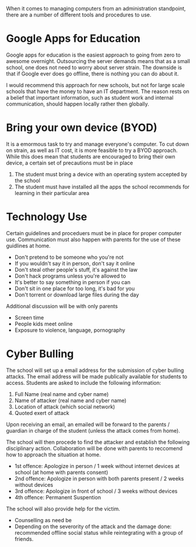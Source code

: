 When it comes to managing computers from an administration standpoint, there are a number of different tools and procedures to use.

# Google Apps for Education

Google apps for education is the easiest approach to going from zero to awesome overnight. Outsourcing the server demands means that as a small school, one does not need to worry about server strain. The downside is that if Google ever does go offline, there is nothing you can do about it.

I would recommend this approach for new schools, but not for large scale schools that have the money to have an IT department. The reason rests on a belief that important information, such as student work and internal communication, should happen locally rather then globally.

# Bring your own device (BYOD)

It is a emormous task to try and manage everyone's computer. To cut down on strain, as well as IT cost, it is more feasible to try a BYOD approach. While this does mean that students are encouraged to bring their own device, a certain set of precautions must be in place

1. The student must bring a device with an operating system accepted by the school
2. The student must have installed all the apps the school recommends for learning in their particular area

# Technology Use

Certain guidelines and proceduers must be in place for proper computer use. Communication must also happen with parents for the use of these guidlines at home.

* Don't pretend to be someone who you're not
* If you wouldn't say it in person, don't say it online
* Don't steal other people's stuff, it's against the law
* Don't hack programs unless you're allowed to
* It's better to say something in person if you can
* Don't sit in one place for too long, it's bad for you
* Don't torrent or download large files during the day

Additional discussion will be with only parents

* Screen time
* People kids meet online
* Exposure to violence, language, pornography

# Cyber Bulling

The school will set up a email address for the submission of cyber bulling attacks. The email address will be made publically available for students to access. Students are asked to include the following information:

1. Full Name (real name and cyber name)
2. Name of attacker (real name and cyber name)
3. Location of attack (which social network)
4. Quoted exert of attack

Upon receiving an email, an emailed will be forward to the parents / guardian in charge of the student (unless the attack comes from home).

The school will then procede to find the attacker and establish the following disciplinary action. Collaboration will be done with parents to reccomend how to approach the situation at home.

* 1st offence: Apologize in person / 1 week without internet devices at school (at home with parents consent)
* 2nd offence: Apologize in person with both parents present / 2 weeks without devices
* 3rd offence: Apologize in front of school / 3 weeks without devices
* 4th offence: Permanent Suspention

The school will also provide help for the victim.

* Counselling as need be
* Depending on the severority of the attack and the damage done: recommended offline social status while reintegrating with a group of friends.







